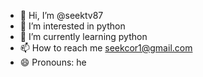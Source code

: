 - 👋 Hi, I’m @seektv87
- 👀 I’m interested in python
- 🌱 I’m currently learning python
- 📫 How to reach me  seekcor1@gmail.com
- 😄 Pronouns: he

<!---
seektv87/seektv87 is a ✨ special ✨ repository because its `README.md` (this file) appears on your GitHub profile.
You can click the Preview link to take a look at your changes.
--->
